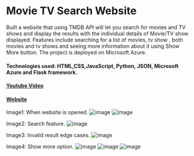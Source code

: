 # Movie TV Search Website

Built a website that using TMDB API will let you search for movies and TV shows and display the results with the individual details of Movie/TV show displayed. Features include searching for a list of movies, tv show , both movies and tv shows and seeing more information about it using Show More button.
The project is deployed on Microsoft Azure. 
#### Technologies used: HTML,CSS,JavaScript, Python, JSON, Microsoft Azure  and Flask framework.

#### [Youtube Video](https://www.youtube.com/watch?v=gfYvaNHENBk)
#### [Website](https://hw6rengapriya.azurewebsites.net/)

Image1: When website is opened. 
![image](https://user-images.githubusercontent.com/78100992/117194007-6c631880-ad98-11eb-8dbc-c359c25d8bed.png)
![image](https://user-images.githubusercontent.com/78100992/117194106-8ac91400-ad98-11eb-9e29-1a9e701eb8e1.png)

Image2: Search feature.
![image](https://user-images.githubusercontent.com/78100992/117196318-2e1b2880-ad9b-11eb-838c-0f8038d466ba.png)

Image3: Invalid result edge cases. 
![image](https://user-images.githubusercontent.com/78100992/117194297-c82da180-ad98-11eb-9cad-18a03cd03a2b.png)

Image4: Show more option.
![image](https://user-images.githubusercontent.com/78100992/117196131-f9a76c80-ad9a-11eb-872e-138231237e04.png)
![image](https://user-images.githubusercontent.com/78100992/117196146-fdd38a00-ad9a-11eb-83ae-cac1c97fcfca.png)
![image](https://user-images.githubusercontent.com/78100992/117196157-01671100-ad9b-11eb-9c72-d9b0f37de008.png)








